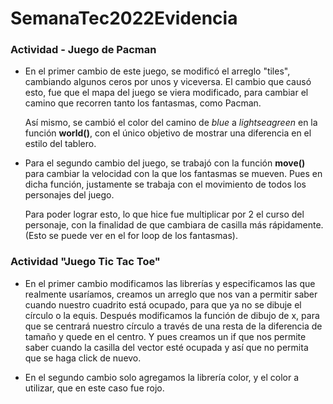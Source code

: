 # SemanaTec2022Evidencia

### Actividad - Juego de Pacman
- En el primer cambio de este juego, se modificó el arreglo "tiles", cambiando algunos ceros por unos y viceversa. El cambio que causó esto, fue que el mapa del juego se viera modificado, para cambiar el camino que recorren tanto los fantasmas, como Pacman.


  Así mismo, se cambió el color del camino de *blue* a *lightseagreen* en la función **world()**, con el único objetivo de mostrar una diferencia en el estilo del tablero.

- Para el segundo cambio del juego, se trabajó con la función **move()** para cambiar la velocidad con la que los fantasmas se mueven. Pues en dicha función, justamente se trabaja con el movimiento de todos los personajes del juego.


  Para poder lograr esto, lo que hice fue multiplicar por 2 el curso del personaje, con la finalidad de que cambiara de casilla más rápidamente. (Esto se puede ver en el for loop de los fantasmas).


### Actividad "Juego Tic Tac Toe"

- En el primer cambio modificamos las librerías y especificamos las que realmente usaríamos, creamos un arreglo que nos van a permitir saber cuando nuestro cuadrito está ocupado, para que ya no se dibuje el círculo o la equis. Después modificamos la función de dibujo de x, para que se centrará nuestro círculo
a través de una resta de la diferencia de tamaño y quede en el centro. Y pues creamos un if que nos permite saber cuando la casilla del vector esté ocupada y así que no permita que se haga click de nuevo. 

- En el segundo cambio solo agregamos la librería color, y el color a utilizar, que en este caso fue 
rojo.
